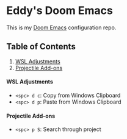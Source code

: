 

# Eddy's Doom Emacs

This is my [Doom Emacs](https://github.com/hlissner/doom-emacs) configuration
repo.


## Table of Contents

1. [WSL Adjustments](#wsl)
2. [Projectile Add-ons](#projectile)


#### WSL Adjustments <a name="wsl"></a>

- `<spc> d c`: Copy from Windows Clipboard
- `<spc> d p`: Paste from Windows Clipboard

#### Projectile Add-ons <a name="projectile"></a>

- `<spc> p S`: Search through project
